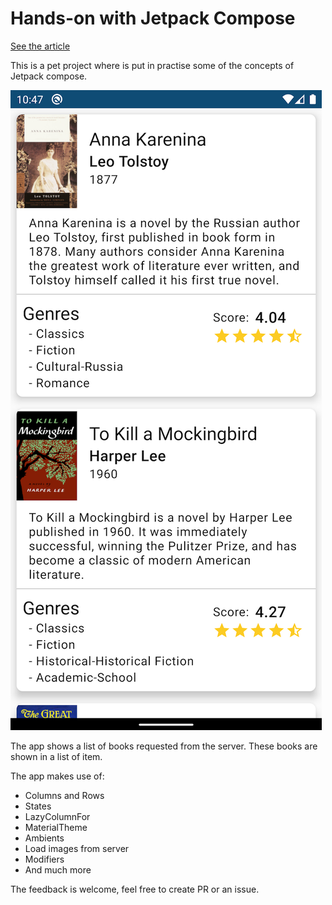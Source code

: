 # Hands-on with Jetpack Compose

[See the article](https://medium.com/@maruiz81/hands-on-with-jetpack-compose-51ed1747f3ac?sk=208966f69af2fe58b24843040e8417b5)

This is a pet project where is put in practise some of the concepts of Jetpack compose.

![alt text](/images/app_screenshot.png "App screenshot")

The app shows a list of books requested from the server. These books are shown in a list of item.

The app makes use of:
* Columns and Rows
* States
* LazyColumnFor
* MaterialTheme
* Ambients
* Load images from server
* Modifiers
* And much more

The feedback is welcome, feel free to create PR or an issue.